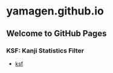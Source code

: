 # yamagen.github.io

## Welcome to GitHub Pages

### KSF: Kanji Statistics Filter

- [ksf](https://github.com/yamagen/ksf/)
